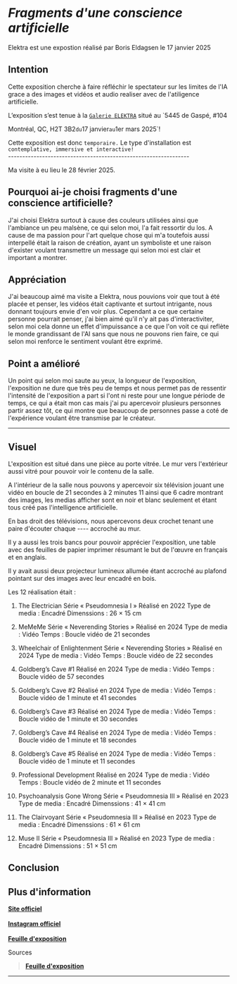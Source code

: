 # *Fragments d'une conscience artificielle*

Elektra est une expostion réalisé par Boris Eldagsen le 17 janvier 2025

## Intention

Cette exposition cherche à faire réfléchir le spectateur sur les limites de l'IA grace a des images et vidéos et audio realiser avec de l'atiligence artificielle.



>

L’exposition s’est tenue à la <ins>`Galerie ELEKTRA`</ins> situé au `5445 de Gaspé, #104

Montréal, QC, H2T 3B2` du `17 janvier` au `1er mars 2025`! <br>



Cette exposition est donc `temporaire.` Le type d'installation est `contemplative, immersive et interactive!` <br> ----------------------------------------------------------------

Ma visite à eu lieu le 28 février 2025.<br>


## Pourquoi ai-je choisi fragments d'une conscience artificielle?

J'ai choisi Elektra surtout à cause des couleurs utilisées ainsi que l'ambiance un peu malsène, ce qui selon moi, l'a fait ressortir du los. A cause de ma passion pour l'art quelque chose qui m'a toutefois aussi interpellé était la raison de création, ayant un symboliste et une raison d'exister voulant transmettre un message qui selon moi est clair et important a montrer.


## Appréciation

J'ai beaucoup aimé ma visite a Elektra, nous pouvions voir que tout à été placée et penser, les vidéos était captivante et surtout intrigante, nous donnant toujours envie d'en voir plus. Cependant a ce que certaine personne pourrait penser, j'ai bien aimé qu'il n'y ait pas d'interactiviter, selon moi cela donne un effet d'impuissance a ce que l'on voit ce qui reflète le monde grandissant de l'AI sans que nous ne pouvons rien faire, ce qui selon moi renforce le sentiment voulant être exprimé.

## Point a amélioré
Un point qui selon moi saute au yeux, la longueur de l'exposition, l'exposition ne dure que très peu de temps et nous permet pas de ressentir l'intensité de l'exposition a part si l'ont ni reste pour une longue période de temps, ce qui a était mon cas mais j'ai pu apercevoir plusieurs personnes partir assez tôt, ce qui montre que beaucoup de personnes passe a coté de l'expérience voulant être transmise par le créateur.

***

## Visuel

L'exposition est situé dans une pièce au porte vitrée. Le mur vers l'extérieur aussi vitré pour pouvoir voir le contenu de la salle.



A l'intérieur de la salle nous pouvons y apercevoir six télévision jouant une vidéo en boucle de 21 secondes à 2 minutes 11 ainsi que 6 cadre montrant des images, les medias afficher sont en noir et blanc seulement et étant tous créé pas l'intelligence artificielle.

En bas droit des télévisions, nous apercevons deux crochet tenant une paire d'écouter chaque ---- accroché au mur.



Il y a aussi les trois bancs pour pouvoir apprécier l'exposition, une table avec des feuilles de papier imprimer résumant le but de l'œuvre en français et en anglais.



Il y avait aussi deux projecteur lumineux allumée étant accroché au plafond pointant sur des images avec leur encadré en bois.




Les 12 réalisation était :

1. The Electrician
Série « Pseudomnesia I »
Réalisé en 2022
Type de media : Encadré
Dimenssions : 26 × 15 cm

2. MeMeMe
Série « Neverending Stories »
Réalisé en 2024
Type de media : Vidéo
Temps : Boucle vidéo de 21 secondes

3. Wheelchair of Enlightenment
Série « Neverending Stories »
Réalisé en 2024
Type de media : Vidéo
Temps :  Boucle vidéo de 22 secondes

4. Goldberg’s Cave #1
Réalisé en 2024
Type de media : Vidéo
Temps :  Boucle vidéo de 57 secondes

5. Goldberg’s Cave #2
Réalisé en 2024
Type de media : Vidéo
Temps :  Boucle vidéo de 1 minute et 41 secondes

6. Goldberg’s Cave #3
Réalisé en 2024
Type de media : Vidéo
Temps :  Boucle vidéo de 1 minute et 30 secondes

7. Goldberg’s Cave #4
Réalisé en 2024
Type de media : Vidéo
Temps :  Boucle vidéo de 1 minute et 18 secondes

8. Goldberg’s Cave #5
Réalisé en 2024
Type de media : Vidéo
Temps :  Boucle vidéo de 1 minute et 11 secondes

9. Professional Development
Réalisé en 2024
Type de media : Vidéo
Temps :  Boucle vidéo de 2 minute et 11 secondes

10. Psychoanalysis Gone Wrong
Série « Pseudomnesia III »
Réalisé en 2023
Type de media : Encadré
Dimenssions : 41 × 41 cm

11. The Clairvoyant
Série « Pseudomnesia III »
Réalisé en 2023
Type de media : Encadré
Dimenssions : 61 × 61 cm

12. Muse II
Série « Pseudomnesia III »
Réalisé en 2023
Type de media : Encadré
Dimenssions : 51 × 51 cm



## Conclusion



## Plus d'information
**[Site officiel](https://www.elektramontreal.ca/fragments-of-an-artificial-consciousness-boris-eldagsen?lang=fr)** <br><br>
**[Instagram officiel](https://www.instagram.com/elektramontreal/)** <br><br>
**[Feuille d'exposition](https://www.eldagsen.com/wp-content/uploads/2025/01/Feuillets-dexposition-Fragments-dune-conscience-artificielle.pdf)**


Sources

> **[Feuille d'exposition](https://www.eldagsen.com/wp-content/uploads/2025/01/Feuillets-dexposition-Fragments-dune-conscience-artificielle.pdf)**



***












































